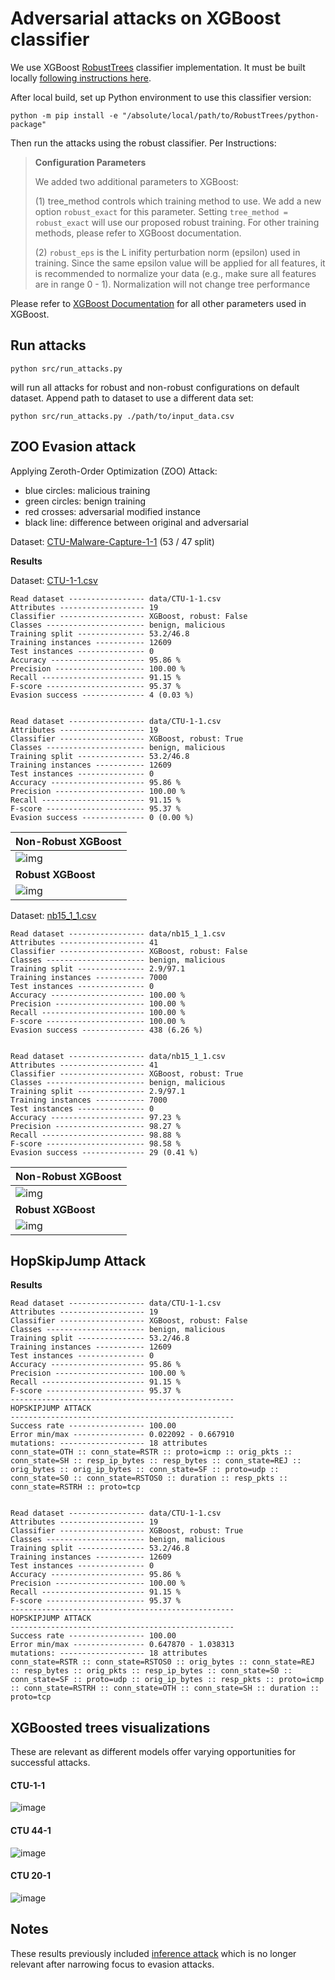 # Adversarial attacks on XGBoost classifier

We use XGBoost [RobustTrees](https://github.com/chenhongge/RobustTrees) classifier implementation.
It must be built locally  [following instructions here](https://github.com/chenhongge/RobustTrees/tree/master/python-package#from-source).

After local build, set up Python environment to use this classifier version:

```
python -m pip install -e "/absolute/local/path/to/RobustTrees/python-package"
```

Then run the attacks using the robust classifier. Per Instructions:

> **Configuration Parameters**
> 
> We added two additional parameters to XGBoost:
> 
> (1) tree_method controls which training method to use. We add a new option `robust_exact` for 
> this parameter. Setting `tree_method = robust_exact` will use our proposed robust training. 
> For other training methods, please refer to XGBoost documentation.
> 
> (2) `robust_eps` is the L inifity perturbation norm (epsilon) used in training. Since the same 
> epsilon value will be applied for all features, it is recommended to normalize your data 
> (e.g., make sure all features are in range 0 - 1). Normalization will not change tree performance
> 

Please refer to [XGBoost Documentation](https://xgboost.readthedocs.io/) for all other parameters used in XGBoost.

## Run attacks

```
python src/run_attacks.py
```

will run all attacks for robust and non-robust configurations on default dataset. Append path to dataset to use a
different data set:

```
python src/run_attacks.py ./path/to/input_data.csv
```

## ZOO Evasion attack

Applying Zeroth-Order Optimization (ZOO) Attack:

- blue circles: malicious training 
- green circles: benign training 
- red crosses: adversarial modified instance
- black line: difference between original and adversarial

Dataset: [CTU-Malware-Capture-1-1](../data/CTU-1-1.csv) (53 / 47 split)

**Results**

Dataset: [CTU-1-1.csv](../data/CTU-1-1.csv)

```
Read dataset ----------------- data/CTU-1-1.csv
Attributes ------------------- 19
Classifier ------------------- XGBoost, robust: False
Classes ---------------------- benign, malicious
Training split --------------- 53.2/46.8
Training instances ----------- 12609
Test instances --------------- 0
Accuracy --------------------- 95.86 %
Precision -------------------- 100.00 %
Recall ----------------------- 91.15 %
F-score ---------------------- 95.37 %
Evasion success -------------- 4 (0.03 %)


Read dataset ----------------- data/CTU-1-1.csv
Attributes ------------------- 19
Classifier ------------------- XGBoost, robust: True
Classes ---------------------- benign, malicious
Training split --------------- 53.2/46.8
Training instances ----------- 12609
Test instances --------------- 0
Accuracy --------------------- 95.86 %
Precision -------------------- 100.00 %
Recall ----------------------- 91.15 %
F-score ---------------------- 95.37 %
Evasion success -------------- 0 (0.00 %)
```

| **Non-Robust XGBoost**     |
|:---------------------------|
| ![img](ctu_non_robust.png) |
| **Robust XGBoost**         |
| ![img](ctu_robust.png)     |

Dataset: [nb15_1_1.csv](../data/nb15_1_1.csv)

```
Read dataset ----------------- data/nb15_1_1.csv
Attributes ------------------- 41
Classifier ------------------- XGBoost, robust: False
Classes ---------------------- benign, malicious
Training split --------------- 2.9/97.1
Training instances ----------- 7000
Test instances --------------- 0
Accuracy --------------------- 100.00 %
Precision -------------------- 100.00 %
Recall ----------------------- 100.00 %
F-score ---------------------- 100.00 %
Evasion success -------------- 438 (6.26 %)


Read dataset ----------------- data/nb15_1_1.csv
Attributes ------------------- 41
Classifier ------------------- XGBoost, robust: True
Classes ---------------------- benign, malicious
Training split --------------- 2.9/97.1
Training instances ----------- 7000
Test instances --------------- 0
Accuracy --------------------- 97.23 %
Precision -------------------- 98.27 %
Recall ----------------------- 98.88 %
F-score ---------------------- 98.58 %
Evasion success -------------- 29 (0.41 %)
```

| **Non-Robust XGBoost**    |
|:--------------------------|
| ![img](nb_non_robust.png) |
| **Robust XGBoost**        |
| ![img](nb_robust.png)     |


## HopSkipJump Attack


**Results**

```
Read dataset ----------------- data/CTU-1-1.csv
Attributes ------------------- 19
Classifier ------------------- XGBoost, robust: False
Classes ---------------------- benign, malicious
Training split --------------- 53.2/46.8
Training instances ----------- 12609
Test instances --------------- 0
Accuracy --------------------- 95.86 %
Precision -------------------- 100.00 %
Recall ----------------------- 91.15 %
F-score ---------------------- 95.37 %
--------------------------------------------------
HOPSKIPJUMP ATTACK
--------------------------------------------------
Success rate ----------------- 100.00
Error min/max ---------------- 0.022092 - 0.667910
mutations: ------------------- 18 attributes
conn_state=OTH :: conn_state=RSTR :: proto=icmp :: orig_pkts :: conn_state=SH :: resp_ip_bytes :: resp_bytes :: conn_state=REJ :: orig_bytes :: orig_ip_bytes :: conn_state=SF :: proto=udp :: conn_state=S0 :: conn_state=RSTOS0 :: duration :: resp_pkts :: conn_state=RSTRH :: proto=tcp


Read dataset ----------------- data/CTU-1-1.csv
Attributes ------------------- 19
Classifier ------------------- XGBoost, robust: True
Classes ---------------------- benign, malicious
Training split --------------- 53.2/46.8
Training instances ----------- 12609
Test instances --------------- 0
Accuracy --------------------- 95.86 %
Precision -------------------- 100.00 %
Recall ----------------------- 91.15 %
F-score ---------------------- 95.37 %
--------------------------------------------------
HOPSKIPJUMP ATTACK
--------------------------------------------------
Success rate ----------------- 100.00
Error min/max ---------------- 0.647870 - 1.038313
mutations: ------------------- 18 attributes
conn_state=RSTR :: conn_state=RSTOS0 :: orig_bytes :: conn_state=REJ :: resp_bytes :: orig_pkts :: resp_ip_bytes :: conn_state=S0 :: conn_state=SF :: proto=udp :: orig_ip_bytes :: resp_pkts :: proto=icmp :: conn_state=RSTRH :: conn_state=OTH :: conn_state=SH :: duration :: proto=tcp
```

## XGBoosted trees visualizations

These are relevant as different models offer varying opportunities
for successful attacks.

#### CTU-1-1

![image](CTU-1-1.png)

#### CTU 44-1 

![image](CTU-44-1.png)

#### CTU 20-1

![image](CTU-20-1.png)

## Notes

These results previously included [inference attack](../src/attack_inf.py) which is no longer relevant after
  narrowing focus to evasion attacks.




 
